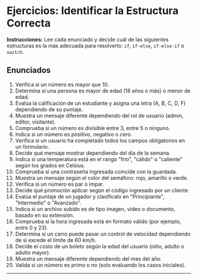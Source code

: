 
# Ejercicios: Identificar la Estructura Correcta

**Instrucciones:** Lee cada enunciado y decide cuál de las siguientes estructuras es la más adecuada para resolverlo: `if`, `if-else`, `if-else-if` o `switch`.

## Enunciados

1. Verifica si un número es mayor que 10.
2. Determina si una persona es mayor de edad (18 años o más) o menor de edad.
3. Evalúa la calificación de un estudiante y asigna una letra (A, B, C, D, F) dependiendo de su puntaje.
4. Muestra un mensaje diferente dependiendo del rol de usuario (admin, editor, visitante).
5. Comprueba si un número es divisible entre 3, entre 5 o ninguno.
6. Indica si un número es positivo, negativo o cero.
7. Verifica si un usuario ha completado todos los campos obligatorios en un formulario.
8. Decide qué mensaje mostrar dependiendo del día de la semana.
9. Indica si una temperatura está en el rango "frío", "cálido" o "caliente" según los grados en Celsius.
10. Comprueba si una contraseña ingresada coincide con la guardada.
11. Muestra un mensaje según el color del semáforo: rojo, amarillo o verde.
12. Verifica si un número es par o impar.
13. Decide qué promoción aplicar según el código ingresado por un cliente.
14. Evalúa el puntaje de un jugador y clasifícalo en "Principiante", "Intermedio" o "Avanzado".
15. Indica si un archivo subido es de tipo imagen, video o documento, basado en su extensión.
16. Comprueba si la hora ingresada está en formato válido (por ejemplo, entre 0 y 23).
17. Determina si un carro puede pasar un control de velocidad dependiendo de si excede el límite de 60 km/h.
18. Decide el costo de un boleto según la edad del usuario (niño, adulto o adulto mayor).
19. Muestra un mensaje diferente dependiendo del mes del año.
20. Valida si un número es primo o no (solo evaluando los casos iniciales).

---

